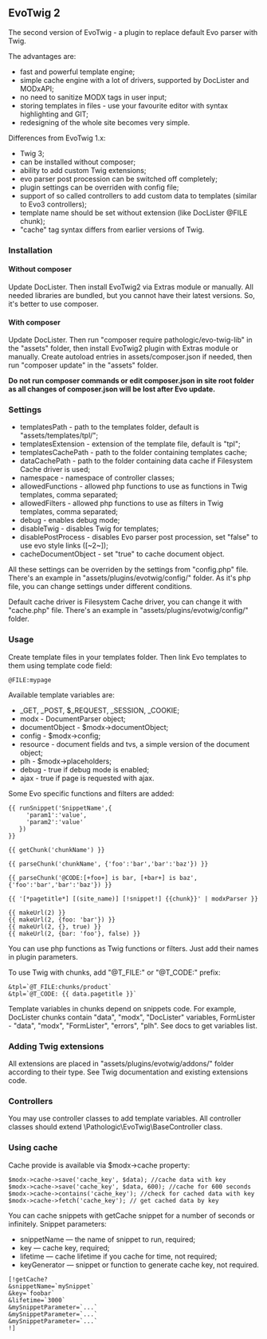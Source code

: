 ## EvoTwig 2

The second version of EvoTwig - a plugin to replace default Evo parser with Twig.

The advantages are:
* fast and powerful template engine;
* simple cache engine with a lot of drivers, supported by DocLister and MODxAPI;
* no need to sanitize MODX tags in user input;
* storing templates in files - use your favourite editor with syntax highlighting and GIT;
* redesigning of the whole site becomes very simple.

Differences from EvoTwig 1.x:
* Twig 3;
* can be installed without composer;
* ability to add custom Twig extensions;
* evo parser post procession can be switched off completely;
* plugin settings can be overriden with config file;
* support of so called controllers to add custom data to templates (similar to Evo3 controllers);
* template name should be set without extension (like DocLister @FILE chunk);
* "cache" tag syntax differs from earlier versions of Twig.

### Installation
#### Without composer
Update DocLister. Then install EvoTwig2 via Extras module or manually. All needed libraries are bundled, but you cannot have their latest versions. So, it's better to use composer. 

#### With composer
Update DocLister. Then run "composer require pathologic/evo-twig-lib" in the "assets" folder, then install EvoTwig2 plugin with Extras module or manually.
Create autoload entries in assets/composer.json if needed, then run "composer update" in the "assets" folder.

**Do not run composer commands or edit composer.json in site root folder as all changes of composer.json will be lost after Evo update.** 

### Settings
* templatesPath - path to the templates folder, default is "assets/templates/tpl/";
* templatesExtension - extension of the template file, default is "tpl";
* templatesCachePath - path to the folder containing templates cache;
* dataCachePath - path to the folder containing data cache if Filesystem Cache driver is used;
* namespace - namespace of controller classes;
* allowedFunctions - allowed php functions to use as functions in Twig templates, comma separated;
* allowedFilters - allowed php functions to use as filters in Twig templates, comma separated;
* debug - enables debug mode;
* disableTwig - disables Twig for templates;
* disablePostProcess - disables Evo parser post procession, set "false" to use evo style links ([~2~]); 
* cacheDocumentObject - set "true" to cache document object. 

All these settings can be overriden by the settings from "config.php" file. There's an example in "assets/plugins/evotwig/config/" folder. As it's php file, you can change settings under different conditions.

Default cache driver is Filesystem Cache driver, you can change it with "cache.php" file. There's an example in "assets/plugins/evotwig/config/" folder. 

### Usage
Create template files in your templates folder. Then link Evo templates to them using template code field:
```
@FILE:mypage
```

Available template variables are:
* _GET, _POST, $_REQUEST, _SESSION, _COOKIE;
* modx - DocumentParser object;
* documentObject - $modx->documentObject;
* config - $modx->config;
* resource - document fields and tvs, a simple version of the document object;
* plh - $modx->placeholders;
* debug - true if debug mode is enabled;
* ajax - true if page is requested with ajax.

Some Evo specific functions and filters are added:
```
{{ runSnippet('SnippetName',{
     'param1':'value',
     'param2':'value'
   })
}}

{{ getChunk('chunkName') }}

{{ parseChunk('chunkName', {'foo':'bar','bar':'baz'}) }}

{{ parseChunk('@CODE:[+foo+] is bar, [+bar+] is baz', {'foo':'bar','bar':'baz'}) }}

{{ '[*pagetitle*] [(site_name)] [!snippet!] {{chunk}}' | modxParser }}

{{ makeUrl(2) }}
{{ makeUrl(2, {foo: 'bar'}) }}
{{ makeUrl(2, {}, true) }}
{{ makeUrl(2, {bar: 'foo'}, false) }}
```

You can use php functions as Twig functions or filters. Just add their names in plugin parameters.

To use Twig with chunks, add "@T_FILE:" or "@T_CODE:" prefix:
```
&tpl=`@T_FILE:chunks/product`
&tpl=`@T_CODE: {{ data.pagetitle }}`
```

Template variables in chunks depend on snippets code. For example, DocLister chunks contain "data", "modx", "DocLister" variables, FormLister - "data", "modx", "FormLister", "errors", "plh". See docs to get variables list.

### Adding Twig extensions
All extensions are placed in "assets/plugins/evotwig/addons/" folder according to their type. See Twig documentation and existing extensions code.

### Controllers
You may use controller classes to add template variables. All controller classes should extend \Pathologic\EvoTwig\BaseController class.

### Using cache
Cache provide is available via $modx->cache property:
```
$modx->cache->save('cache_key', $data); //cache data with key
$modx->cache->save('cache_key', $data, 600); //cache for 600 seconds
$modx->cache->contains('cache_key'); //check for cached data with key
$modx->cache->fetch('cache_key'); // get cached data by key
```

You can cache snippets with getCache snippet for a number of seconds or infinitely. Snippet parameters:
* snippetName — the name of snippet to run, required;
* key — cache key, required;
* lifetime — cache lifetime if you cache for time, not required;
* keyGenerator — snippet or function to generate cache key, not required.

```
[!getCache?
&snippetName=`mySnippet`
&key=`foobar`
&lifetime=`3000`
&mySnippetParameter=`...`
&mySnippetParameter=`...`
&mySnippetParameter=`...`
!]
```